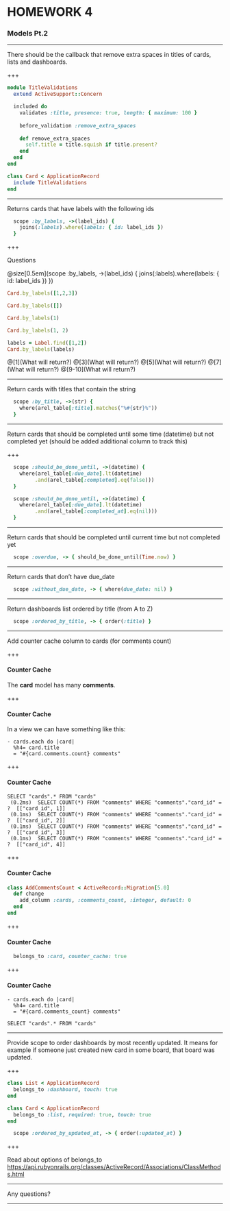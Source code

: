 # HOMEWORK 4
### Models Pt.2

---

There should be the callback that remove extra spaces in titles of cards, lists and dashboards.

+++

```ruby
module TitleValidations
  extend ActiveSupport::Concern

  included do
    validates :title, presence: true, length: { maximum: 100 }
    
    before_validation :remove_extra_spaces
    
    def remove_extra_spaces
      self.title = title.squish if title.present?
    end
  end
end

class Card < ApplicationRecord
  include TitleValidations
end
```

---

Returns cards that have labels with the following ids

```ruby
  scope :by_labels, ->(label_ids) { 
    joins(:labels).where(labels: { id: label_ids }) 
  }
```

+++

Questions

@size[0.5em](scope :by_labels, ->(label_ids) { joins(:labels).where(labels: { id: label_ids }) })

```ruby
Card.by_labels([1,2,3])

Card.by_labels([])

Card.by_labels(1)

Card.by_labels(1, 2)

labels = Label.find([1,2])
Card.by_labels(labels)
```
@[1](What will return?)
@[3](What will return?)
@[5](What will return?)
@[7](What will return?)
@[9-10](What will return?)

---

Return cards with titles that contain the string

```ruby
  scope :by_title, ->(str) { 
    where(arel_table[:title].matches("%#{str}%")) 
  }
```

---

Return cards that should be completed until some time (datetime) 
but not completed yet (should be added additional column to track this)

+++

```ruby
  scope :should_be_done_until, ->(datetime) { 
    where(arel_table[:due_date].lt(datetime)
         .and(arel_table[:completed].eq(false)))
  }
```

```ruby
  scope :should_be_done_until, ->(datetime) { 
    where(arel_table[:due_date].lt(datetime)
         .and(arel_table[:completed_at].eq(nil)))
  }
```

---

Return cards that should be completed until current time but not completed yet

```ruby
  scope :overdue, -> { should_be_done_until(Time.now) }
```

---

Return cards that don’t have due_date

```ruby
  scope :without_due_date, -> { where(due_date: nil) }
```

---

Return dashboards list ordered by title (from A to Z)

```ruby
  scope :ordered_by_title, -> { order(:title) }
```

---

Add counter cache column to cards (for comments count)

+++

#### Counter Cache

The **card** model has many **comments**.

+++

#### Counter Cache

In a view we can have something like this:

```haml
- cards.each do |card|
  %h4= card.title
  = "#{card.comments.count} comments"
```

+++

#### Counter Cache

```
SELECT "cards".* FROM "cards"
 (0.2ms)  SELECT COUNT(*) FROM "comments" WHERE "comments"."card_id" = ?  [["card_id", 1]]
 (0.1ms)  SELECT COUNT(*) FROM "comments" WHERE "comments"."card_id" = ?  [["card_id", 2]]
 (0.1ms)  SELECT COUNT(*) FROM "comments" WHERE "comments"."card_id" = ?  [["card_id", 3]]
 (0.1ms)  SELECT COUNT(*) FROM "comments" WHERE "comments"."card_id" = ?  [["card_id", 4]]
```

+++

#### Counter Cache

```ruby
class AddCommentsCount < ActiveRecord::Migration[5.0]
  def change
    add_column :cards, :comments_count, :integer, default: 0
  end
end
```

+++

#### Counter Cache

```ruby
  belongs_to :card, counter_cache: true
```

+++

#### Counter Cache

```haml
- cards.each do |card|
  %h4= card.title
  = "#{card.comments_count} comments"
```

```
SELECT "cards".* FROM "cards"
```

---

Provide scope to order dashboards by most recently updated. It means for example if someone just created new card in some board, that board was updated. 

+++

```ruby
class List < ApplicationRecord
  belongs_to :dashboard, touch: true
end

class Card < ApplicationRecord
  belongs_to :list, required: true, touch: true
end
```

```ruby
  scope :ordered_by_updated_at, -> { order(:updated_at) }
```

+++

Read about options of belongs_to<br>
https://api.rubyonrails.org/classes/ActiveRecord/Associations/ClassMethods.html

---

Any questions?

---





















